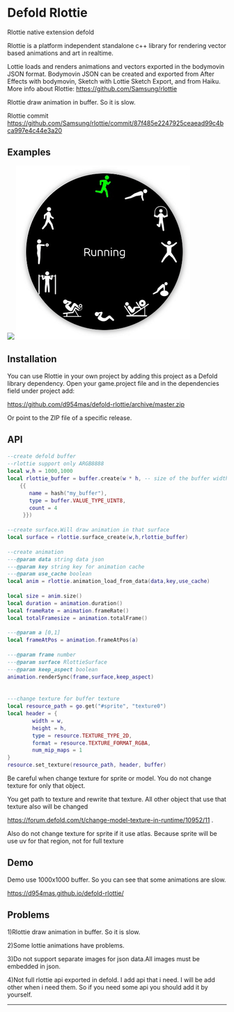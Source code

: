 # Defold Rlottie

Rlottie native extension defold

Rlottie is a platform independent standalone c++ library for rendering vector based animations and art in realtime.

Lottie loads and renders animations and vectors exported in the bodymovin JSON format. Bodymovin JSON can be created and exported from After Effects with bodymovin, Sketch with Lottie Sketch Export, and from Haiku.
More info about Rlottie: https://github.com/Samsung/rlottie

Rlottie draw animation in buffer. So it is slow.

Rlottie commit https://github.com/Samsung/rlottie/commit/87f485e2247925ceaead99c4bca997e4c44e3a20

## Examples

![](https://github.com/d954mas/defold-rlottie/blob/master/.Gifs/1.gif)
![](https://github.com/d954mas/defold-rlottie/blob/master/.Gifs/2.gif)

## Installation

You can use Rlottie in your own project by adding this project as a Defold library dependency. Open your game.project file and in the dependencies field under project add:

https://github.com/d954mas/defold-rlottie/archive/master.zip

Or point to the ZIP file of a specific release.

## API
```lua
--create defold buffer
--rlottie support only ARGB8888
local w,h = 1000,1000
local rlottie_buffer = buffer.create(w * h, -- size of the buffer width*height
    {{
       name = hash("my_buffer"),
       type = buffer.VALUE_TYPE_UINT8,
       count = 4
     }})
     
--create surface.Will draw animation in that surface     
local surface = rlottie.surface_create(w,h,rlottie_buffer) 

--create animation
---@param data string data json
---@param key string key for animation cache
---@param use_cache boolean
local anim = rlottie.animation_load_from_data(data,key,use_cache)

local size = anim.size()
local duration = animation.duration()
local frameRate = animation.frameRate()
local totalFramesize = animation.totalFrame()

---@param a [0,1]
local frameAtPos = animation.frameAtPos(a)

---@param frame number
---@param surface RlottieSurface
---@param keep_aspect boolean
animation.renderSync(frame,surface,keep_aspect)


---change texture for buffer texture
local resource_path = go.get("#sprite", "texture0")
local header = {
		width = w,
		height = h,
		type = resource.TEXTURE_TYPE_2D,
		format = resource.TEXTURE_FORMAT_RGBA,
		num_mip_maps = 1
}
resource.set_texture(resource_path, header, buffer)
```
Be careful when change texture for sprite or model. You do not change texture for only that object.

You get path to texture and rewrite that texture. All other object that use that texture also will be changed

https://forum.defold.com/t/change-model-texture-in-runtime/10952/11 .

Also do not change texture for sprite if it use atlas. Because sprite will be use uv for that region, not for full texture


 
## Demo
Demo use 1000x1000 buffer. So you can see that some animations are slow.

https://d954mas.github.io/defold-rlottie/

## Problems

1)Rlottie draw animation in buffer. So it is slow.

2)Some lottie animations have problems.

3)Do not support separate images for json data.All images must be embedded in json.

4)Not full rlottie api exported in defold. I add api that i need. I will be add other when i need them. So if you need some api you should add it by yourself.

---
